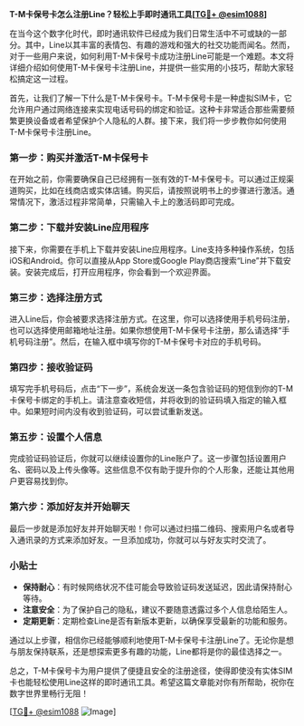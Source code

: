 **T-M卡保号卡怎么注册Line？轻松上手即时通讯工具[[TG💪+ @esim1088](https://t.me/s/esim1088)]**

在当今这个数字化时代，即时通讯软件已经成为我们日常生活中不可或缺的一部分。其中，Line以其丰富的表情包、有趣的游戏和强大的社交功能而闻名。然而，对于一些用户来说，如何利用T-M卡保号卡成功注册Line可能是一个难题。本文将详细介绍如何使用T-M卡保号卡注册Line，并提供一些实用的小技巧，帮助大家轻松搞定这一过程。

首先，让我们了解一下什么是T-M卡保号卡。T-M卡保号卡是一种虚拟SIM卡，它允许用户通过网络连接来实现电话号码的绑定和验证。这种卡非常适合那些需要频繁更换设备或者希望保护个人隐私的人群。接下来，我们将一步步教你如何使用T-M卡保号卡注册Line。

### 第一步：购买并激活T-M卡保号卡

在开始之前，你需要确保自己已经拥有一张有效的T-M卡保号卡。可以通过正规渠道购买，比如在线商店或实体店铺。购买后，请按照说明书上的步骤进行激活。通常情况下，激活过程非常简单，只需输入卡上的激活码即可完成。

### 第二步：下载并安装Line应用程序

接下来，你需要在手机上下载并安装Line应用程序。Line支持多种操作系统，包括iOS和Android。你可以直接从App Store或Google Play商店搜索“Line”并下载安装。安装完成后，打开应用程序，你会看到一个欢迎界面。

### 第三步：选择注册方式

进入Line后，你会被要求选择注册方式。在这里，你可以选择使用手机号码注册，也可以选择使用邮箱地址注册。如果你想使用T-M卡保号卡注册，那么请选择“手机号码注册”。然后，在输入框中填写你的T-M卡保号卡对应的手机号码。

### 第四步：接收验证码

填写完手机号码后，点击“下一步”，系统会发送一条包含验证码的短信到你的T-M卡保号卡绑定的手机上。请注意查收短信，并将收到的验证码填入指定的输入框中。如果短时间内没有收到验证码，可以尝试重新发送。

### 第五步：设置个人信息

完成验证码验证后，你就可以继续设置你的Line账户了。这一步骤包括设置用户名、密码以及上传头像等。这些信息不仅有助于提升你的个人形象，还能让其他用户更容易找到你。

### 第六步：添加好友并开始聊天

最后一步就是添加好友并开始聊天啦！你可以通过扫描二维码、搜索用户名或者导入通讯录的方式来添加好友。一旦添加成功，你就可以与好友实时交流了。

### 小贴士

- **保持耐心**：有时候网络状况不佳可能会导致验证码发送延迟，因此请保持耐心等待。
- **注意安全**：为了保护自己的隐私，建议不要随意透露过多个人信息给陌生人。
- **定期更新**：定期检查Line是否有新版本更新，以确保享受最新的功能和服务。

通过以上步骤，相信你已经能够顺利地使用T-M卡保号卡注册Line了。无论你是想与朋友保持联系，还是想探索更多有趣的功能，Line都将是你的最佳选择之一。

总之，T-M卡保号卡为用户提供了便捷且安全的注册途径，使得即使没有实体SIM卡也能轻松使用Line这样的即时通讯工具。希望这篇文章能对你有所帮助，祝你在数字世界里畅行无阻！

[[TG💪+ @esim1088](https://t.me/s/esim1088) ![Image](https://i.postimg.cc/4NQfJmqS/Snipaste-2025-05-13-00-14-12.png)]